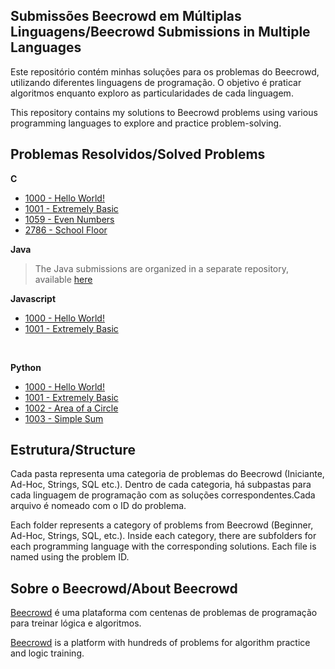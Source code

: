 ## Submissões Beecrowd em Múltiplas Linguagens/Beecrowd Submissions in Multiple Languages

Este repositório contém minhas soluções para os problemas do Beecrowd, utilizando diferentes linguagens de programação. O objetivo é praticar algoritmos enquanto exploro as particularidades de cada linguagem.

This repository contains my solutions to Beecrowd problems using various programming languages to explore and practice problem-solving.

## Problemas Resolvidos/Solved Problems

**C**

-   [1000 - Hello World!](iniciante-beginner/c/1000.c)
-   [1001 - Extremely Basic](iniciante-beginner/c/1001.c)
-   [1059 - Even Numbers](iniciante-beginner/c/1059.c)
-   [2786 - School Floor](iniciante-beginner/c/2786.c)

**Java**

> The Java submissions are organized in a separate repository, available [here](https://github.com/daCruzZzLeticia/beecrowd-java)

**Javascript**

-   [1000 - Hello World!](iniciante-beginner/javascript/1000.js)
-   [1001 - Extremely Basic](iniciante-beginner/javascript/1001.js)

</br>

**Python**

-   [1000 - Hello World!](iniciante-beginner/python/1000.py)
-   [1001 - Extremely Basic](iniciante-beginner/python/1001.py)
-   [1002 - Area of a Circle](iniciante-beginner/python/1002.py)
-   [1003 - Simple Sum](iniciante-beginner/python/1003.py)

## Estrutura/Structure

Cada pasta representa uma categoria de problemas do Beecrowd (Iniciante, Ad-Hoc, Strings, SQL etc.).
Dentro de cada categoria, há subpastas para cada linguagem de programação com as soluções correspondentes.Cada arquivo é nomeado com o ID do problema.

Each folder represents a category of problems from Beecrowd (Beginner, Ad-Hoc, Strings, SQL, etc.).
Inside each category, there are subfolders for each programming language with the corresponding solutions.
Each file is named using the problem ID.

## Sobre o Beecrowd/About Beecrowd

[Beecrowd](https://www.beecrowd.com.br) é uma plataforma com centenas de problemas de programação para treinar lógica e algoritmos.

[Beecrowd](https://www.beecrowd.com.br) is a platform with hundreds of problems for algorithm practice and logic training.
